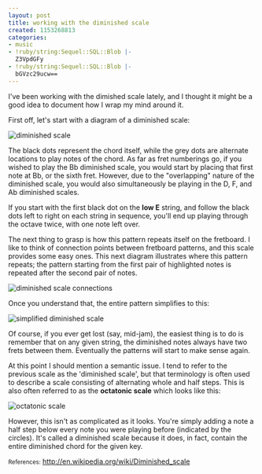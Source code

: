 ```yaml
---
layout: post
title: working with the diminished scale
created: 1153268813
categories:
- music
- !ruby/string:Sequel::SQL::Blob |-
  Z3VpdGFy
- !ruby/string:Sequel::SQL::Blob |-
  bGVzc29ucw==
---
```

I've been working with the dimished scale lately, and I thought it might be a good idea to document how I wrap my mind around it.

First off, let's start with a diagram of a diminished scale:

<img class="transparent" src="/home/?q=system/files/diminished-scale.png" alt="diminished scale"/>

The black dots represent the chord itself, while the grey dots are alternate locations to play notes of the chord. As far as fret numberings go, if you wished to play the Bb diminished scale, you would start by placing that first note at Bb, or the sixth fret. However, due to the "overlapping" nature of the diminished scale, you would also simultaneously be playing in the D, F, and Ab diminished scales.

If you start with the first black dot on the <strong>low E</strong> string, and follow the black dots left to right on each string in sequence, you'll end up playing through the octave twice, with one note left over.

The next thing to grasp is how this pattern repeats itself on the fretboard. I like to think of connection points between fretboard patterns, and this scale provides some easy ones. This next diagram illustrates where this pattern repeats; the pattern starting from the first pair of highlighted notes is repeated after the second pair of notes.

<img class="transparent" src="/home/?q=system/files/diminished-connections.png" alt="diminished scale connections"/>

Once you understand that, the entire pattern simplifies to this:

<img class="transparent" src="/home/?q=system/files/diminished-simplified.png" alt="simplified diminished scale"/>

Of course, if you ever get lost (say, mid-jam), the easiest thing is to do is remember that on any given string, the diminished notes always have two frets between them. Eventually the patterns will start to make sense again.

At this point I should mention a semantic issue. I tend to refer to the previous scale as the 'diminished scale', but that terminology is often used to describe a scale consisting of alternating whole and half steps. This is also often referred to as the <strong>octatonic scale</strong> which looks like this:

<img class="transparent" src="/home/?q=system/files/octatonic-scale.png" alt="octatonic scale"/>

However, this isn't as complicated as it looks. You're simply adding a note a half step below every note you were playing before (indicated by the circles). It's called a diminished scale because it does, in fact, contain the entire diminished chord for the given key.

<small>References:</small>
<a href="http://en.wikipedia.org/wiki/Diminished_scale">http://en.wikipedia.org/wiki/Diminished_scale</a>
